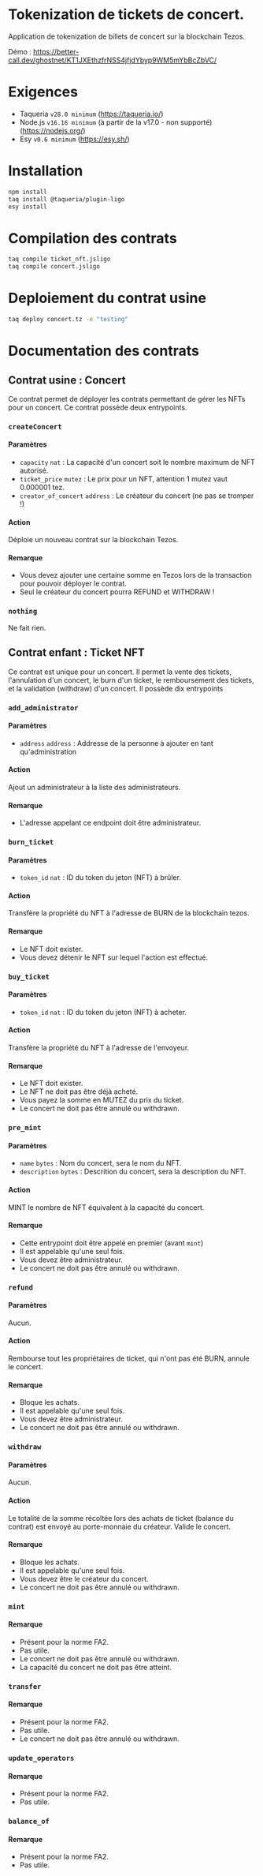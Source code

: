 # Tokenization de tickets de concert.

Application de tokenization de billets de concert sur la blockchain Tezos.

Démo : https://better-call.dev/ghostnet/KT1JXEthzfrNSS4jfjdYbyp9WM5mYbBcZbVC/

# Exigences

- Taqueria `v28.0 minimum` (https://taqueria.io/)
- Node.js `v16.16 minimum` (à partir de la v17.0 - non supporté) (https://nodejs.org/)
- Esy `v0.6 minimum` (https://esy.sh/)

# Installation

```bash
npm install
taq install @taqueria/plugin-ligo
esy install
```

# Compilation des contrats

```bash
taq compile ticket_nft.jsligo
taq compile concert.jsligo
```

# Deploiement du contrat usine

```bash
taq deploy concert.tz -e "testing"
```

# Documentation des contrats

## Contrat usine : Concert

Ce contrat permet de déployer les contrats permettant de gérer les NFTs pour un concert. Ce contrat possède deux entrypoints.

### `createConcert`

#### Paramètres

- `capacity` `nat` : La capacité d'un concert soit le nombre maximum de NFT autorisé.
- `ticket_price` `mutez` : Le prix pour un NFT, attention 1 mutez vaut 0.000001 tez.
- `creator_of_concert` `address` : Le créateur du concert (ne pas se tromper !)

#### Action

Déploie un nouveau contrat sur la blockchain Tezos.

#### Remarque

- Vous devez ajouter une certaine somme en Tezos lors de la transaction pour pouvoir déployer le contrat.
- Seul le créateur du concert pourra REFUND et WITHDRAW !


### `nothing`

Ne fait rien.

## Contrat enfant : Ticket NFT

Ce contrat est unique pour un concert. Il permet la vente des tickets, l'annulation d'un concert, le burn d'un ticket, le remboursement des tickets, et la validation (withdraw) d'un concert. Il possède dix entrypoints

### `add_administrator`

#### Paramètres

- `address` `address` : Addresse de la personne à ajouter en tant qu'administration

#### Action

Ajout un administrateur à la liste des administrateurs.

#### Remarque

- L'adresse appelant ce endpoint doit être administrateur.

### `burn_ticket`

#### Paramètres

- `token_id` `nat` : ID du token du jeton (NFT) à brûler.

#### Action

Transfère la propriété du NFT à l'adresse de BURN de la blockchain tezos.

#### Remarque

- Le NFT doit exister.
- Vous devez détenir le NFT sur lequel l'action est effectué.

### `buy_ticket`

#### Paramètres

- `token_id` `nat` : ID du token du jeton (NFT) à acheter.

#### Action

Transfère la propriété du NFT à l'adresse de l'envoyeur.

#### Remarque

- Le NFT doit exister.
- Le NFT ne doit pas être déjà acheté.
- Vous payez la somme en MUTEZ du prix du ticket.
- Le concert ne doit pas être annulé ou withdrawn.

### `pre_mint`

#### Paramètres

- `name` `bytes` : Nom du concert, sera le nom du NFT.
- `description` `bytes` : Descrition du concert, sera la description du NFT.

#### Action

MINT le nombre de NFT équivalent à la capacité du concert.

#### Remarque

- Cette entrypoint doit être appelé en premier (avant `mint`)
- Il est appelable qu'une seul fois.
- Vous devez être administrateur.
- Le concert ne doit pas être annulé ou withdrawn.

### `refund`

#### Paramètres

Aucun.

#### Action

Rembourse tout les propriétaires de ticket, qui n'ont pas été BURN, annule le concert.

#### Remarque

- Bloque les achats.
- Il est appelable qu'une seul fois.
- Vous devez être administrateur.
- Le concert ne doit pas être annulé ou withdrawn.

### `withdraw`

#### Paramètres

Aucun.

#### Action

Le totalité de la somme récoltée lors des achats de ticket (balance du contrat) est envoyé au porte-monnaie du créateur. Valide le concert.

#### Remarque

- Bloque les achats.
- Il est appelable qu'une seul fois.
- Vous devez être le créateur du concert.
- Le concert ne doit pas être annulé ou withdrawn.

### `mint`

#### Remarque

- Présent pour la norme FA2.
- Pas utile.
- Le concert ne doit pas être annulé ou withdrawn.
- La capacité du concert ne doit pas être atteint.

### `transfer`

#### Remarque

- Présent pour la norme FA2.
- Pas utile.
- Le concert ne doit pas être annulé ou withdrawn.

### `update_operators`

#### Remarque

- Présent pour la norme FA2.
- Pas utile.

### `balance_of`

#### Remarque

- Présent pour la norme FA2.
- Pas utile.

